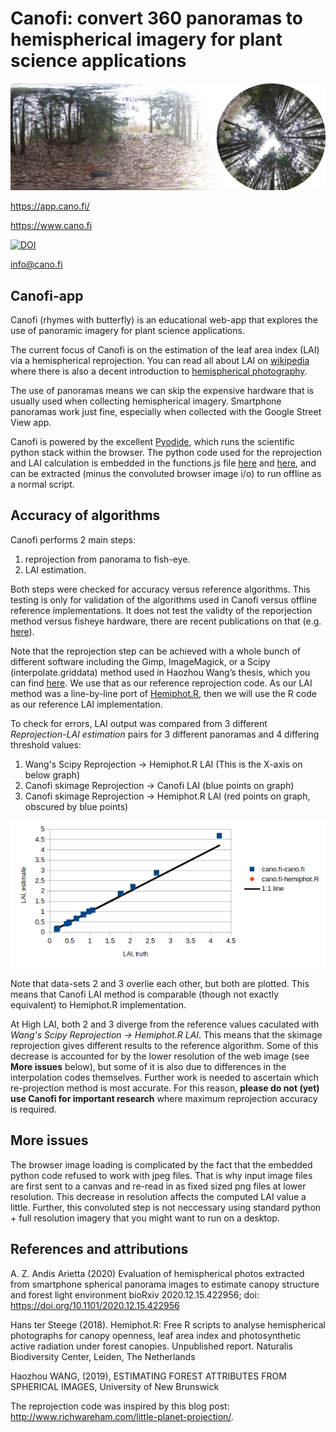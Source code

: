 # Canofi: convert 360 panoramas to hemispherical imagery for plant science applications

![Alt text](attributes/corrected_banner.jpg?raw=true "Canofi")

https://app.cano.fi/

https://www.cano.fi

[![DOI](https://zenodo.org/badge/DOI/10.5281/zenodo.5171971.svg)](https://doi.org/10.5281/zenodo.5171971)

info@cano.fi

## Canofi-app
Canofi (rhymes with butterfly)  is an educational web-app that explores the use of panoramic imagery for plant science applications. 

The current focus of Canofi is on the estimation of the leaf area index (LAI) via a hemispherical reprojection. You can read all about LAI on [wikipedia](https://en.wikipedia.org/wiki/Leaf_area_index) where there is also a decent introduction to [hemispherical photography](https://en.wikipedia.org/wiki/Hemispherical_photography).

The use of panoramas means we can skip the expensive hardware that is usually used when collecting hemispherical imagery. Smartphone panoramas work just fine, especially when collected with the Google Street View app. 

Canofi is powered by the excellent [Pyodide](https://pyodide.org/en/stable/), which runs the scientific python stack within the browser. The python code used for the reprojection and LAI calculation is embedded in the functions.js file [here](functions.js#L51) and [here](functions.js#L176), and can be extracted (minus the convoluted browser image i/o) to run offline as a normal script.



## Accuracy of algorithms
Canofi performs 2 main steps: 
1. reprojection from panorama to fish-eye. 
2. LAI estimation.

Both steps were checked for accuracy versus reference algorithms. This testing is only for validation of the algorithms used in Canofi versus
offline reference implementations. It does not test the validty of the reporjection method
versus fisheye hardware, there are recent publications on that (e.g. [here](https://www.biorxiv.org/content/10.1101/2020.12.15.422956v2.full)).

Note that the reprojection step can be achieved with a whole bunch of different software including the Gimp, 
ImageMagick, or a Scipy (interpolate.griddata) method used in Haozhou Wang’s thesis, which you can find [here](https://github.com/HowcanoeWang/Spherical2TreeAttributes). We use that as our reference reprojection code. As our LAI method was a line-by-line port of [Hemiphot.R](https://github.com/naturalis/Hemiphot), then we will use the R code as our reference LAI implementation.

To check for errors, LAI output was compared from 3 different _Reprojection-LAI estimation_ pairs for 3 different panoramas and 4 differing threshold values:
1. Wang's Scipy Reprojection -> Hemiphot.R LAI   (This is the X-axis on below graph)
2. Canofi skimage Reprojection -> Canofi LAI      (blue points on graph)
3. Canofi skimage Reprojection -> Hemiphot.R LAI  (red points on graph, obscured by blue points) 

![Alt text](attributes/output_fig.png?raw=true "Canofi")

Note that data-sets 2 and 3 overlie each other, but both are plotted. This means that Canofi LAI method is comparable (though not exactly equivalent) to Hemiphot.R implementation. 

At High LAI, both 2 and 3 diverge from the reference values caculated with _Wang's Scipy Reprojection -> Hemiphot.R LAI_. This means that the skimage reprojection gives different results to the reference algorithm. Some of this decrease is accounted for by the lower resolution of the web image (see **More issues** below), but some of it is also due to differences in the interpolation codes themselves. Further work is needed to ascertain which re-projection method is most accurate. For this reason, **please do not (yet) use Canofi for important research** where maximum reprojection accuracy is required. 

## More issues  
The browser image loading is complicated by the fact that the embedded python code refused to work with jpeg files. That is why input image files are first sent to a canvas and re-read in as fixed sized png files at lower resolution. This decrease in resolution affects the computed LAI value a little. Further, this convoluted step is not neccessary using standard python + full resolution imagery that you might want to run on a desktop. 

## References and attributions
A. Z. Andis Arietta (2020) Evaluation of hemispherical photos extracted from smartphone spherical panorama images to estimate canopy structure and forest light environment bioRxiv 2020.12.15.422956; doi: https://doi.org/10.1101/2020.12.15.422956

Hans ter Steege (2018). Hemiphot.R: Free R scripts to analyse hemispherical photographs for canopy openness, leaf area index and photosynthetic active radiation under forest canopies. Unpublished report. Naturalis Biodiversity Center, Leiden, The Netherlands 

Haozhou WANG, (2019), ESTIMATING FOREST ATTRIBUTES FROM SPHERICAL IMAGES, University of New Brunswick

The reprojection code was inspired by this blog post:
http://www.richwareham.com/little-planet-projection/.


